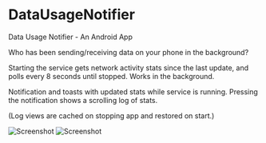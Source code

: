 # DataUsageNotifier
Data Usage Notifier - An Android App

Who has been sending/receiving data on your phone in the background?

Starting the service gets network activity stats since the last update, and polls every 8 seconds until stopped. Works in the background.

Notification and toasts with updated stats while service is running. Pressing the notification shows a scrolling log of stats.

(Log views are cached on stopping app and restored on start.)

![Screenshot](http://i.imgur.com/B3ZV10v.jpg "Notification (expanded)") ![Screenshot](http://i.imgur.com/yelOU0q.jpg "Log viewer")
